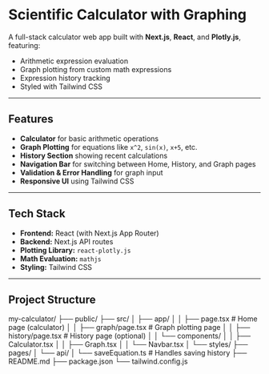 # Scientific Calculator with Graphing

A full-stack calculator web app built with **Next.js**, **React**, and **Plotly.js**, featuring:

- Arithmetic expression evaluation
- Graph plotting from custom math expressions
- Expression history tracking
- Styled with Tailwind CSS

---

## Features

- **Calculator** for basic arithmetic operations
- **Graph Plotting** for equations like `x^2`, `sin(x)`, `x+5`, etc.
- **History Section** showing recent calculations
- **Navigation Bar** for switching between Home, History, and Graph pages
- **Validation & Error Handling** for graph input
- **Responsive UI** using Tailwind CSS

---

## Tech Stack

- **Frontend:** React (with Next.js App Router)
- **Backend:** Next.js API routes
- **Plotting Library:** `react-plotly.js`
- **Math Evaluation:** `mathjs`
- **Styling:** Tailwind CSS

---

## Project Structure
my-calculator/
├── public/
├── src/
│ ├── app/
│ │ ├── page.tsx # Home page (calculator)
│ │ ├── graph/page.tsx # Graph plotting page
│ │ ├── history/page.tsx # History page (optional)
│ │ └── components/
│ │ ├── Calculator.tsx
│ │ ├── Graph.tsx
│ │ └── Navbar.tsx
│ └── styles/
├── pages/
│ └── api/
│ └── saveEquation.ts # Handles saving history
├── README.md
├── package.json
└── tailwind.config.js
